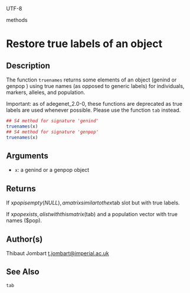 UTF-8

methods

# Restore true labels of an object

## Description

The function `truenames` returns some elements of an object (genind or genpop ) using true names (as opposed to generic labels) for individuals, markers, alleles, and population.

Important: as of adegenet_2.0-0, these functions are deprecated as true labels are used whenever possible. Please use the function `tab` instead.

```r
## S4 method for signature 'genind'
truenames(x)
## S4 method for signature 'genpop'
truenames(x)
```

## Arguments

- `x`: a genind or a genpop object

## Returns

If x$pop is empty (NULL), a matrix similar to the x$tab slot but with true labels.

If x$pop exists, a list with this matrix ($tab) and a population vector with true names ($pop).

 

## Author(s)

Thibaut Jombart t.jombart@imperial.ac.uk

## See Also

`tab`



